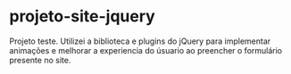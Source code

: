 ﻿# projeto-site-jquery
<p> Projeto teste. Utilizei a biblioteca e plugins do jQuery para implementar animações e melhorar a experiencia do úsuario ao preencher o formulário presente no site.</p>
